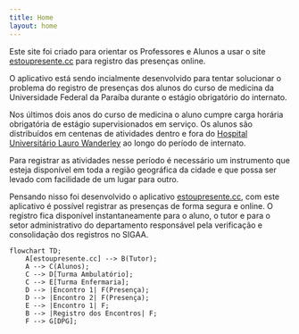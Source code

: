 ```yaml
---
title: Home
layout: home
---
```


Este site foi criado para orientar os Professores e Alunos a usar o site [estoupresente.cc](https://estoupresente.cc) para registro das presenças online.

O aplicativo está sendo incialmente desenvolvido para tentar solucionar o problema do registro de presenças dos alunos do curso de medicina da Universidade Federal da Paraíba durante o estágio obrigatório do internato. 

Nos últimos dois anos do curso de medicina o aluno cumpre carga horária obrigatória de estágio supervisionados em serviço. Os alunos são distribuídos em centenas de atividades dentro e fora do [Hospital Universitário Lauro Wanderley](https://www.gov.br/ebserh/pt-br/hospitais-universitarios/regiao-nordeste/hulw-ufpb) ao longo do período de internato.

Para registrar as atividades nesse período é necessário um instrumento que esteja disponível em toda a região geográfica da cidade e que possa ser levado com facilidade de um lugar para outro. 

Pensando nisso foi desenvolvido o aplicativo [estoupresente.cc](https://estoupresente.cc), com este aplicativo é possível registrar as presenças de forma segura e online. O registro fica disponível instantaneamente para o aluno, o tutor e para o setor administrativo do departamento responsável pela verificação e consolidação dos registros no SIGAA. 

```mermaid
flowchart TD;
    A[estoupresente.cc] --> B(Tutor);
    A --> C(Alunos);
    C --> D[Turma Ambulatório];
    C --> E[Turma Enfermaria];
    D --> |Encontro 1| F(Presença);
    D --> |Encontro 2| F(Presença);
    E --> |Encontro 1| F;
    B --> |Registro dos Encontros| F;
    F --> G[DPG];

```

